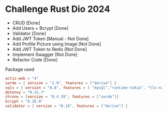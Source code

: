 # Challenge Rust Dio 2024

- CRUD [Done]
- Add Users + Bcrypt [Done]
- Validator [Done]
- Add JWT Token [Manual - Not Done]
- Add Profile Picture using Image [Not Done]
- Add JWT Token to Redis [Not Done]
- Implement Swagger [Not Done]
- Refactor Code [Done]

Package used
```toml
actix-web = "4"
serde = { version = "1.0", features = ["derive"] }
sqlx = { version = "0.8", features = [ "mysql","runtime-tokio", "tls-native-tls","chrono" ] }
dotenvy = "0.15.7"
chrono = {version = "0.4.39", features = ["serde"]}
bcrypt = "0.16.0"
validator = { version = "0.19", features = ["derive"] }
```